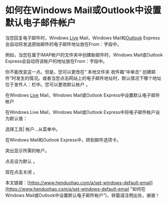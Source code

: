 # 如何在Windows Mail或Outlook中设置默认电子邮件帐户
当您回复电子邮件时，Windows [Live](https://www.henduohao.com/tag/live-mail "Live Mail即Windows Live Mail，是微软的一项电子邮件服务。") Mail，Windows Mail和[Outlook](https://www.henduohao.com/tag/outlook "Outlook是互联网免费电子邮件提供商之一，是一种微软邮箱。") Express会自动将发送原始邮件的电子邮件地址放在From：字段中。

例如，当您在属于IMAP帐户的文件夹中创建新邮件时，Windows Mail或Outlook Express会自动将该帐户的地址放在From：字段中。




你不能改变这一点。但是，您可以更改在“ 本地文件夹 收件箱”中单击“ 创建邮件”时发生的情况。或者当您点击网站上的电子邮件地址时，默认情况下哪个地址位于发件人：栏中。您可以更改默认帐户 。




在Windows [Live](https://www.henduohao.com/tag/live-mail "Live Mail即Windows Live Mail，是微软的一项电子邮件服务。") Mail，Windows Mail或Outlook Express中设置默认电子邮件帐户

在Windows Live Mail，Windows Mail或Outlook Express中将电子邮件帐户设为默认值：




选择工具| 帐户...从菜单中。

在Windows Mail和Outlook Express中，转到邮件选项卡。

突出显示所需的帐户。

点击设为默认 。

现在点击关闭 。

本文链接：[https://www.henduohao.com/a/set-windows-default-email](https://www.henduohao.com/a/set-windows-default-email "如何在Windows Mail或Outlook中设置默认电子邮件帐户")，转载请注明出处，谢谢！